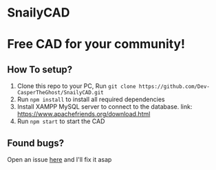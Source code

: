# SnailyCAD

# Free CAD for your community!

## How To setup?

1. Clone this repo to your PC, Run `git clone https://github.com/Dev-CasperTheGhost/SnailyCAD.git`
2. Run `npm install` to install all required dependencies
3. Install XAMPP MySQL server to connect to the database. link: https://www.apachefriends.org/download.html
4. Run `npm start` to start the CAD

## Found bugs?

Open an issue [here](https://github.com/Dev-CasperTheGhost/SnailyCAD/issues/new) and I'll fix it asap
